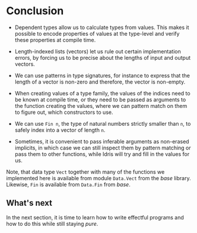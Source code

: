 # Conclusion

- Dependent types allow us to calculate types from values. This makes it possible to encode properties of values at the type-level and verify these properties at compile time.

- Length-indexed lists (vectors) let us rule out certain implementation errors, by forcing us to be precise about the lengths of input and output vectors.

- We can use patterns in type signatures, for instance to express that the length of a vector is non-zero and therefore, the vector is non-empty.

- When creating values of a type family, the values of the indices need to be known at compile time, or they need to be passed as arguments to the function creating the values, where we can pattern match on them to figure out, which constructors to use.

- We can use `Fin n`, the type of natural numbers strictly smaller than `n`, to safely index into a vector of length `n`.

- Sometimes, it is convenient to pass inferable arguments as non-erased implicits, in which case we can still inspect them by pattern matching or pass them to other functions, while Idris will try and fill in the values for us.

Note, that data type `Vect` together with many of the functions we implemented here is available from module `Data.Vect` from the *base* library. Likewise, `Fin` is available from `Data.Fin` from *base*.

## What's next

In the next section, it is time to learn how to write effectful programs and how to do this while still staying *pure*.
